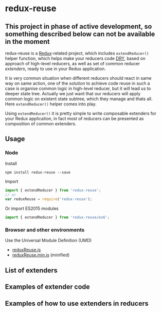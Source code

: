 # redux-reuse

## This project in phase of active development, so something described below can not be available in the moment

redux-reuse is a [Redux](https://github.com/reactjs/redux "Redux")-related project, which includes `extendReducer()` helper function, which helps make your reducers code [DRY](https://en.wikipedia.org/wiki/Don%27t_repeat_yourself "DRY"), based on approach of high-level reducers, as well as set of common reducer *extenders*, ready to use in your Redux application.

It is very common situation when different reducers should react in same way on same action, one of the solution to achieve code reuse in such a case is organise common logic in high-level reducer, but it will lead us to deeper state tree.
Actually we just want that our reducers will apply common logic on existent state subtree, which they manage and thats all. Here `extendReducer()` helper comes into play.

Using `extendReducer()` it is pretty simple to write composable extenders for your Redux application, in fact most of reducers can be presented as composition of common extenders.

## Usage

### Node

Install

```
npm install redux-reuse --save
```

Import
```javascript
import { extendReducer } from 'redux-reuse'; 
// or
var reduxReuse = require('redux-reuse');
```

Or import ES2015 modules
```javascript
import { extendReducer } from 'redux-reuse/es6';
```

### Browser and other environments

Use the Universal Module Definition (UMD)

- [reduxReuse.js](dist/reduxReuse.js)
- [reduxReuse.min.js](dist/reduxReuse.min.js) (minified)



## List of extenders

## Examples of extender code
## Examples of how to use extenders in reducers
